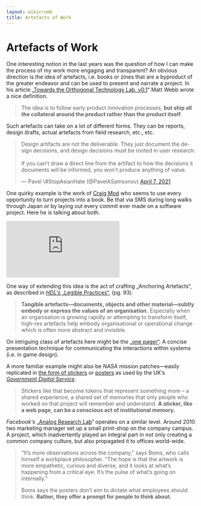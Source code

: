 ```yaml
---
layout: wikicrumb 
title: Artefacts of Work
---
```

# Artefacts of Work

One interesting notion in the last years was the question of how I can make the process of my work more engaging and transparent? An obvious direction is the idea of artefacts, i.e. books or zines that are a byproduct of the greater endeavor and can be used to present and narrate a project. In his article „[Towards the Orthogonal Technology Lab, v0.1][1]“ Matt Webb wrote a nice definition.

> The idea is to follow early product innovation processes, **but ship all the collateral around the product rather than the product itself**.

Such artefacts can take on a lot of different forms. They can be reports, design drafts, actual artefacts from field research, etc., etc.

<blockquote class="twitter-tweet" data-conversation="none" data-dnt="true"><p lang="en" dir="ltr">Design artifacts are not the deliverable. They just document the design decisions, and design decisions must be rooted in user research.<br><br>If you can&#39;t draw a direct line from the artifact to how the decisions it documents will be informed, you won&#39;t produce anything of value.</p>&mdash; Pavel \#StopAsianHate (@PavelASamsonov) <a href="https://twitter.com/PavelASamsonov/status/1379864423788122113?ref_src=twsrc%5Etfw">April 7, 2021</a></blockquote> <script async src="https://platform.twitter.com/widgets.js" charset="utf-8"></script>

One quirky example is the work of [Craig Mod][2] who seems to use every opportunity to turn projects into a book. Be that via SMS during long walks through Japan or by laying out every commit ever made on a software project. Here he is talking about both.

<div id="video-embed"> <iframe class="video-extern" width="auto" height="auto" src="https://www.youtube.com/embed/k-Oveq6mwiA" frameborder="0" allow="accelerometer; autoplay; clipboard-write; encrypted-media; gyroscope; picture-in-picture" allowfullscreen></iframe></div>

One way of extending this idea is the act of crafting „Anchoring Artefacts“, as described in [_HDL‘s_ „Legible Practices“][3], (pg. 93).

> **Tangible artefacts—documents, objects and other material—subtly embody or express the values of an organisation.** Especially when an organisation is growing rapidly or attempting to transform itself, high-res artefacts help embody organisational or operational change which is often more abstract and invisible.

On intriguing class of artefacts here might be the [„one pager“][4]. A concise presentation technique for communicating the interactions within systems (i.e. in game design).

A more familiar example might also be _NASA_ mission patches—easily replicated in [the form of stickers][5] or [posters][6] as used by the UK‘s _[Government Digital Service][7]_.

> Stickers like that become tokens that represent something more – a shared experience, a shared set of memories that only people who worked on that project will remember and understand. **A sticker, like a web page, can be a conscious act of institutional memory.**

_Facebook‘s_ „[Analog Research Lab][8]“ operates on a similar level. Around 2010 two marketing manager set up a small print-shop on the company campus. A project, which inadvertently played an integral part in not only creating a common company culture, but also propagated it to offices world-wide.

> “It’s more observations across the company,” says Boms, who calls himself a workplace philosopher. “The hope is that the artwork is more empathetic, curious and diverse, and it looks at what’s happening from a critical eye. It’s the pulse of what’s going on internally.”  
> 
> Boms says the posters don’t aim to dictate what employees should think.  **Rather, they offer a prompt for people to think about.**

[1]:	http://interconnected.org/home/2021/01/21/otl
[2]:	https://twitter.com/craigmod
[3]:	http://helsinkidesignlab.org/pages/legible-practises.html
[4]:	https://tomcritchlow.com/2019/06/28/one-page-strategy/
[5]:	https://gilest.org/2017/stickers/
[6]:	https://gilest.org/2018/posters/
[7]:	https://gds.blog.gov.uk/
[8]:	https://outofoffice.room.com/inside-facebook-analog-research-lab/